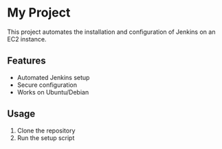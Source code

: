 # My Project

This project automates the installation and configuration of Jenkins on an EC2 instance.

## Features
- Automated Jenkins setup
- Secure configuration
- Works on Ubuntu/Debian

## Usage
1. Clone the repository
2. Run the setup script
